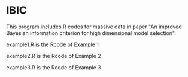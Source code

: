 # IBIC

This program includes R codes for massive data in paper "An improved Bayesian information criterion for high dimensional model selection".


example1.R is the Rcode of Example 1

example2.R is the Rcode of Example 2

example3.R is the Rcode of Example 3
